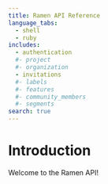 ```yaml
---
title: Ramen API Reference
language_tabs:
  - shell
  - ruby
includes:
  - authentication
  #- project
  #- organization
  - invitations
  #- labels
  #- features
  #- community_members
  #- segments
search: true
---
```


# Introduction
Welcome to the Ramen API! 

<!-- see ramen-api-docs/source/includes/*.md for content -->
